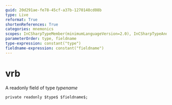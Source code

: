 ```yaml
---
guid: 20d291ae-fe78-45cf-a37b-1270148cd08b
type: Live
reformat: True
shortenReferences: True
categories: mnemonics
scopes: InCSharpTypeMember(minimumLanguageVersion=2.0), InCSharpTypeAndNamespace(minimumLanguageVersion=2.0)
parameterOrder: type, fieldname
type-expression: constant("type")
fieldname-expression: constant("fieldname")
---
```


# vrb

A readonly field of type $typename$

```
private readonly $type$ $fieldname$;
```
